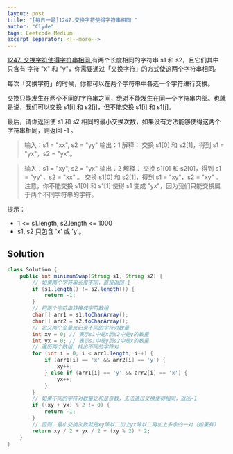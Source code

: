 ```yaml
---
layout: post
title: "[每日一题]1247.交换字符使得字符串相同 "
author: "Clyde"
tags: Leetcode Medium
excerpt_separator: <!--more-->
---
```


[1247. 交换字符使得字符串相同 ](https://leetcode.cn/problems/minimum-swaps-to-make-strings-equal/)  有两个长度相同的字符串 s1 和 s2，且它们其中 只含有 字符 "x" 和 "y"，你需要通过「交换字符」的方式使这两个字符串相同。<!--more-->

每次「交换字符」的时候，你都可以在两个字符串中各选一个字符进行交换。

交换只能发生在两个不同的字符串之间，绝对不能发生在同一个字符串内部。也就是说，我们可以交换 s1[i] 和 s2[j]，但不能交换 s1[i] 和 s1[j]。

最后，请你返回使 s1 和 s2 相同的最小交换次数，如果没有方法能够使得这两个字符串相同，则返回 -1 。

> 输入：s1 = "xx", s2 = "yy"
> 输出：1
> 解释：
> 交换 s1[0] 和 s2[1]，得到 s1 = "yx"，s2 = "yx"。

> 输入：s1 = "xy", s2 = "yx"
> 输出：2
> 解释：
> 交换 s1[0] 和 s2[0]，得到 s1 = "yy"，s2 = "xx" 。
> 交换 s1[0] 和 s2[1]，得到 s1 = "xy"，s2 = "xy" 。
> 注意，你不能交换 s1[0] 和 s1[1] 使得 s1 变成 "yx"，因为我们只能交换属于两个不同字符串的字符。

提示：

- 1 <= s1.length, s2.length <= 1000
- s1, s2 只包含 'x' 或 'y'。

## Solution 

```java
class Solution {
    public int minimumSwap(String s1, String s2) {
        // 如果两个字符串长度不同，直接返回-1
        if (s1.length() != s2.length()) {
            return -1;
        }
        // 把两个字符串转换成字符数组
        char[] arr1 = s1.toCharArray();
        char[] arr2 = s2.toCharArray();
        // 定义两个变量来记录不同的字符对数量
        int xy = 0; // 表示s1中是x而s2中是y的数量
        int yx = 0; // 表示s1中是y而s2中是x的数量
        // 遍历两个数组，找出不同的字符对
        for (int i = 0; i < arr1.length; i++) {
            if (arr1[i] == 'x' && arr2[i] == 'y') {
                xy++;
            } else if (arr1[i] == 'y' && arr2[i] == 'x') {
                yx++;
            }
        }
        // 如果不同的字符对数量之和是奇数，无法通过交换使得相同，返回-1
        if ((xy + yx) % 2 != 0) {
            return -1;
        }
        // 否则，最小交换次数就是xy除以二加上yx除以二再加上多余的一对（如果有）
        return xy / 2 + yx / 2 + (xy % 2) * 2;
    }
}
```

